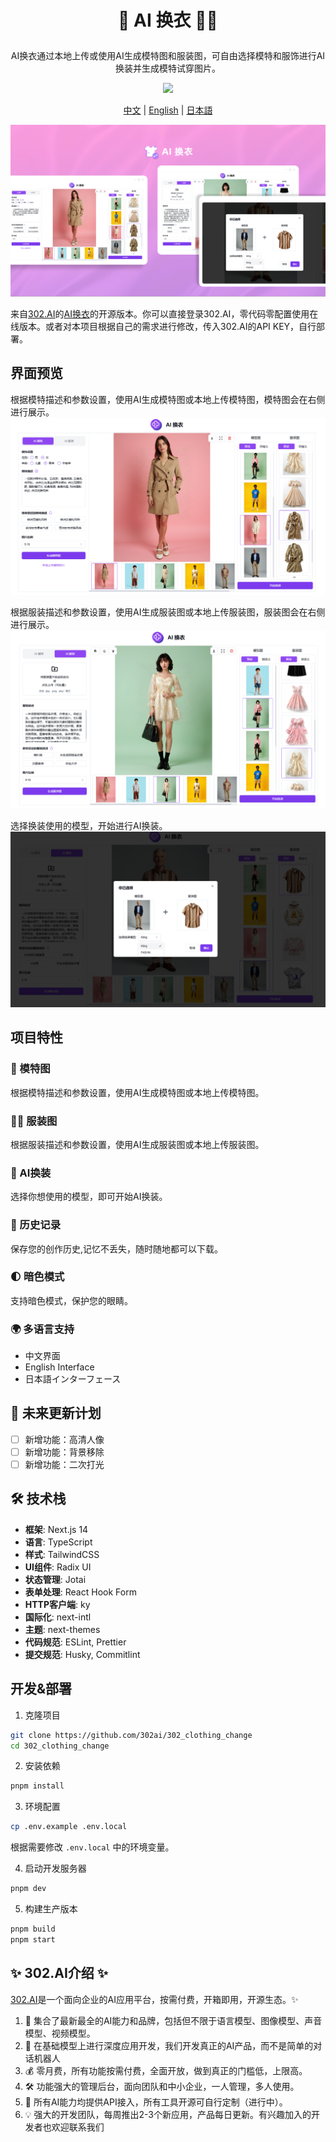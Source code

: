 # <p align="center"> 👗 AI 换衣 🚀✨</p>

<p align="center">AI换衣通过本地上传或使用AI生成模特图和服装图，可自由选择模特和服饰进行AI换装并生成模特试穿图片。</p>

<p align="center"><a href="https://302.ai/tools/tryon/" target="blank"><img src="https://file.302.ai/gpt/imgs/github/20250102/72a57c4263944b73bf521830878ae39a.png" /></a></p >

<p align="center"><a href="README_zh.md">中文</a> | <a href="README.md">English</a> | <a href="README_ja.md">日本語</a></p>


![](docs/302_AI_Virtual_Try_On.png)

来自[302.AI](https://302.ai)的[AI换衣](https://302.ai/tools/tryon/)的开源版本。你可以直接登录302.AI，零代码零配置使用在线版本。或者对本项目根据自己的需求进行修改，传入302.AI的API KEY，自行部署。

## 界面预览
根据模特描述和参数设置，使用AI生成模特图或本地上传模特图，模特图会在右侧进行展示。  
![](docs/302_AI_Virtual_Try_On_screenshot_01.png)       

根据服装描述和参数设置，使用AI生成服装图或本地上传服装图，服装图会在右侧进行展示。  
![](docs/302_AI_Virtual_Try_On_screenshot_02.png)       

选择换装使用的模型，开始进行AI换装。
![](docs/302_AI_Virtual_Try_On_screenshot_03.png)

## 项目特性
### 👚 模特图
根据模特描述和参数设置，使用AI生成模特图或本地上传模特图。   
### 🙎‍♂️ 服装图
根据服装描述和参数设置，使用AI生成服装图或本地上传服装图。
### 🧚 AI换装
选择你想使用的模型，即可开始AI换装。
### 📜 历史记录
保存您的创作历史,记忆不丢失，随时随地都可以下载。
### 🌓 暗色模式
支持暗色模式，保护您的眼睛。
### 🌍 多语言支持
  - 中文界面
  - English Interface
  - 日本語インターフェース

## 🚩 未来更新计划
- [ ] 新增功能：高清人像
- [ ] 新增功能：背景移除
- [ ] 新增功能：二次打光

## 🛠️ 技术栈

- **框架**: Next.js 14
- **语言**: TypeScript
- **样式**: TailwindCSS
- **UI组件**: Radix UI
- **状态管理**: Jotai
- **表单处理**: React Hook Form
- **HTTP客户端**: ky
- **国际化**: next-intl
- **主题**: next-themes
- **代码规范**: ESLint, Prettier
- **提交规范**: Husky, Commitlint

## 开发&部署
1. 克隆项目
```bash
git clone https://github.com/302ai/302_clothing_change
cd 302_clothing_change
```

2. 安装依赖
```bash
pnpm install
```

3. 环境配置
```bash
cp .env.example .env.local
```
根据需要修改 `.env.local` 中的环境变量。

4. 启动开发服务器
```bash
pnpm dev
```

5. 构建生产版本
```bash
pnpm build
pnpm start
```

## ✨ 302.AI介绍 ✨
[302.AI](https://302.ai)是一个面向企业的AI应用平台，按需付费，开箱即用，开源生态。✨
1. 🧠 集合了最新最全的AI能力和品牌，包括但不限于语言模型、图像模型、声音模型、视频模型。
2. 🚀 在基础模型上进行深度应用开发，我们开发真正的AI产品，而不是简单的对话机器人
3. 💰 零月费，所有功能按需付费，全面开放，做到真正的门槛低，上限高。
4. 🛠 功能强大的管理后台，面向团队和中小企业，一人管理，多人使用。
5. 🔗 所有AI能力均提供API接入，所有工具开源可自行定制（进行中）。
6. 💡 强大的开发团队，每周推出2-3个新应用，产品每日更新。有兴趣加入的开发者也欢迎联系我们